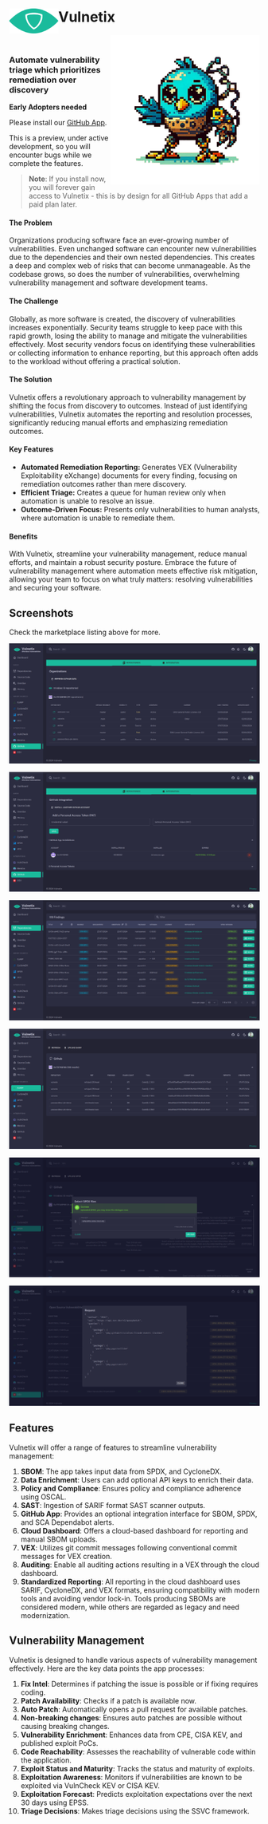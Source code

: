 # <img align="left" height="50" src="./src/assets/images/logo.svg"> Vulnetix
<img align="right" height="300" src=".repo/Vulnetix.png">

<br>

### Automate vulnerability triage which prioritizes remediation over discovery

**Early Adopters needed**

Please install our [GitHub App](https://github.com/apps/vulnetix).

This is a preview, under active development, so you will encounter bugs while we complete the features.

> **Note**: If you install now, you will forever gain access to Vulnetix - this is by design for all GitHub Apps that add a paid plan later.

#### The Problem

Organizations producing software face an ever-growing number of vulnerabilities. Even unchanged software can encounter new vulnerabilities due to the dependencies and their own nested dependencies. This creates a deep and complex web of risks that can become unmanageable. As the codebase grows, so does the number of vulnerabilities, overwhelming vulnerability management and software development teams.

#### The Challenge

Globally, as more software is created, the discovery of vulnerabilities increases exponentially. Security teams struggle to keep pace with this rapid growth, losing the ability to manage and mitigate the vulnerabilities effectively. Most security vendors focus on identifying these vulnerabilities or collecting information to enhance reporting, but this approach often adds to the workload without offering a practical solution.

#### The Solution

Vulnetix offers a revolutionary approach to vulnerability management by shifting the focus from discovery to outcomes. Instead of just identifying vulnerabilities, Vulnetix automates the reporting and resolution processes, significantly reducing manual efforts and emphasizing remediation outcomes.

#### Key Features

- **Automated Remediation Reporting:** Generates VEX (Vulnerability Exploitability eXchange) documents for every finding, focusing on remediation outcomes rather than mere discovery.
- **Efficient Triage:** Creates a queue for human review only when automation is unable to resolve an issue.
- **Outcome-Driven Focus:** Presents only vulnerabilities to human analysts, where automation is unable to remediate them.

#### Benefits

With Vulnetix, streamline your vulnerability management, reduce manual efforts, and maintain a robust security posture. Embrace the future of vulnerability management where automation meets effective risk mitigation, allowing your team to focus on what truly matters: resolving vulnerabilities and securing your software.

## Screenshots

Check the marketplace listing above for more.

![GitHub Repos](.repo/ghrepos.png)

![GitHub Tokens](.repo/ghtokens.png)

![SCA queue](.repo/sca.png)

![SARIF](.repo/sarif.png)

![SPDX and upload manager](.repo/spdx-upload.png)

![OSV](.repo/osv.png)

## Features

Vulnetix will offer a range of features to streamline vulnerability management:

1. **SBOM**: The app takes input data from SPDX, and CycloneDX.
2. **Data Enrichment**: Users can add optional API keys to enrich their data.
3. **Policy and Compliance**: Ensures policy and compliance adherence using OSCAL.
4. **SAST**: Ingestion of SARIF format SAST scanner outputs.
5. **GitHub App**: Provides an optional integration interface for SBOM, SPDX, and SCA Dependabot alerts.
6. **Cloud Dashboard**: Offers a cloud-based dashboard for reporting and manual SBOM uploads.
7. **VEX**: Utilizes git commit messages following conventional commit messages for VEX creation.
8. **Auditing**: Enable all auditing actions resulting in a VEX through the cloud dashboard.
9. **Standardized Reporting**: All reporting in the cloud dashboard uses SARIF, CycloneDX, and VEX formats, ensuring compatibility with modern tools and avoiding vendor lock-in. Tools producing SBOMs are considered modern, while others are regarded as legacy and need modernization.

## Vulnerability Management

Vulnetix is designed to handle various aspects of vulnerability management effectively. Here are the key data points the app processes:

1. **Fix Intel**: Determines if patching the issue is possible or if fixing requires coding.
2. **Patch Availability**: Checks if a patch is available now.
3. **Auto Patch**: Automatically opens a pull request for available patches.
4. **Non-breaking changes**: Ensures auto patches are possible without causing breaking changes.
5. **Vulnerability Enrichment**: Enhances data from CPE, CISA KEV, and published exploit PoCs.
6. **Code Reachability**: Assesses the reachability of vulnerable code within the application.
7. **Exploit Status and Maturity**: Tracks the status and maturity of exploits.
8. **Exploitation Awareness**: Monitors if vulnerabilities are known to be exploited via VulnCheck KEV or CISA KEV.
9. **Exploitation Forecast**: Predicts exploitation expectations over the next 30 days using EPSS.
10. **Triage Decisions**: Makes triage decisions using the SSVC framework.
